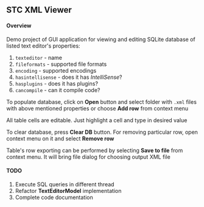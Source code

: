 ## STC XML Viewer

#### Overview

Demo project of GUI application for viewing and editing SQLite database of listed text editor's properties:

1. `texteditor` - name
2. `fileformats` - supported file formats
3. `encoding` - supported encodings
4. `hasintellisense` - does it has *IntelliSense*?
5. `hasplugins` - does it has plugins?
6. `cancompile` - can it compile code?

To populate database, click on **Open** button and select folder with `.xml` files with above mentioned properties or choose **Add row** from context menu

All table cells are editable. Just highlight a cell and type in desired value

To clear database, press **Clear DB** button. For removing particular row, open context menu on it and select **Remove row**

Table's row exporting can be performed by selecting **Save to file** from context menu. It will bring file dialog for choosing output XML file

#### TODO

1. Execute SQL queries in different thread
2. Refactor **TextEditorModel** implementation
3. Complete code documentation